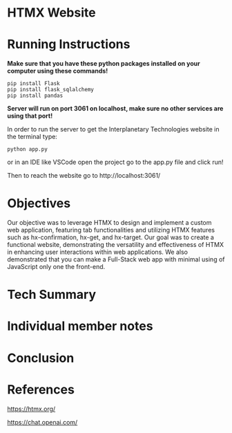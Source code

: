 # HTMX Website

# Running Instructions
**Make sure that you have these python packages installed on your computer using these commands!**
```
pip install Flask
pip install flask_sqlalchemy
pip install pandas
```

**Server will run on port 3061 on localhost, make sure no other services are using that port!**

In order to run the server to get the Interplanetary Technologies website in the terminal type:


```python app.py```


or in an IDE like VSCode open the project go to the app.py file and click run!

Then to reach the website go to http://localhost:3061/

# Objectives

Our objective was to leverage HTMX to design and implement a custom web application, featuring tab functionalities and utilizing HTMX features such as hx-confirmation, hx-get, and hx-target. Our goal was to create a functional website, demonstrating the versatility and effectiveness of HTMX in enhancing user interactions within web applications. We also demonstrated that you can make a Full-Stack web app with minimal using of JavaScript only one the front-end.

# Tech Summary

# Individual member notes

# Conclusion

# References


https://htmx.org/


https://chat.openai.com/

